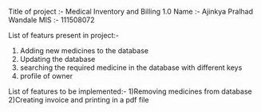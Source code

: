 Title of project :- Medical Inventory and Billing 1.0
Name :- Ajinkya Pralhad Wandale
MIS :- 111508072

List of featurs present in project:-
1) Adding new medicines to the database
2) Updating the database
3) searching the required medicine in the database with different keys
4) profile of owner

List of features to be implemented:-
1)Removing medicines from database
2)Creating invoice and printing in a pdf file
